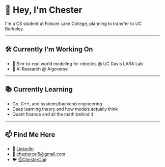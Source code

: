 # 👋 Hey, I'm Chester

I'm a CS student at Folsom Lake College, planning to transfer to UC Berkeley.  

---

## 🛠️ Currently I'm Working On
- 🤖 Sim-to-real world modeling for robotics @ UC Davis LARA Lab
- 🧠 AI Research @ Algoverse
---

## 📚 Currently Learning
- Go, C++, and systems/backend engineering
- Deep learning theory and how models actually think
- Quant finance and all the math behind it

---

## 📫 Find Me Here
- 💼 [LinkedIn](https://www.linkedin.com/in/chestercaii/)
- 📧 chestercai5@gmail.com  
- 🐦 [@ChesterCaii](https://x.com/ChesterCaii)  
